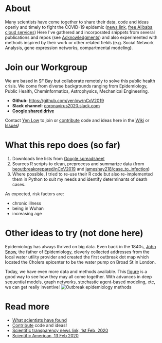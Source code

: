 # About
Many scientists have come together to share their data, code and ideas openly and timely to fight the COVID-19 epidemic ([news link](https://qz.com/1795103/coronavirus-is-a-proving-ground-for-scientific-transparency/), [free Alibaba cloud services](https://blog.deeplearning.ai/blog/the-batch-hotter-dating-profiles-pandas-in-love-compute-for-coronavirus-deepfake-detection-self-driving-cars-run-amok))
Here I've gathered and incorporated snippets from several publications and repos (see [Acknowledgments](https://github.com/yenlow/nCoV2019/wiki/Acknowledgements)) and also experimented with methods inspired by their work or other related fields (e.g. Social Network Analysis, gene expression networks, compartmental modeling).

# Join our Workgroup
We are based in SF Bay but collaborate remotely to solve this public health crisis. We come from diverse backgrounds ranging from Epidemiology, Public Health, Cheminformatics, Astrophysics, Mechanical Engineering.
- **Github:** https://github.com/yenlow/nCoV2019
- **Slack channel:** [coronavirus2020.slack.com](https://app.slack.com/client/TT3PHCRFG/CSRBY0Y9X)
- **[Google shared drive](https://drive.google.com/drive/folders/1K8UVAS1KKkukU-WlcUYVeeI7DsXXoGU_?usp=sharing)** 

Contact [Yen Low](https://www.linkedin.com/in/yenlow/) to join or [contribute](https://github.com/yenlow/nCoV2019/wiki/Data-and-code-suggestions) code and ideas here in the [Wiki](https://github.com/yenlow/nCoV2019/wiki/Data-and-code-suggestions) or [Issues](https://github.com/yenlow/nCoV2019/issues)!

# What this repo does (so far)
1. Downloads line lists from [Google spreadsheet](https://docs.google.com/spreadsheets/d/1itaohdPiAeniCXNlntNztZ_oRvjh0HsGuJXUJWET008/edit#gid=0)
2. Sources R scripts to clean, preprocess and summarize data (from [beoutbreakprepared/nCoV2019](https://github.com/beoutbreakprepared/nCoV2019) 
and [jameshay218/case_to_infection](https://github.com/jameshay218/case_to_infection))
3. Where possible, I tried to re-use their R code but also re-implemented them in Python to suit my needs and identify determinants of death cases. 

As expected, risk factors are: 
- chronic illness
- being in Wuhan
- increasing age

# Other ideas to try (not done here)
Epidemiology has always thrived on big data. Even back in the 1840s, [John Snow](https://en.wikipedia.org/wiki/John_Snow), the father of Epidemiology, cleverly collected addresses from the local water utility provider and created the first outbreak dot map which located the Cholera epicenter to be the water pump on Broad St in London.

Today, we have even more data and methods available. This [figure](http://doi.org/10.1098/rstb.2018.0276) is a good way to see how they may all come together. With advances in deep sequential models, graph networks, stochastic agent-based modeling, etc, we can get really inventive!
![Outbreak epidemiology methods](https://royalsocietypublishing.org/cms/asset/7a1b3117-3a4c-4fda-a837-720ded4f8a84/rstb20180276f02.jpg)

# Read more
- [What scientists have found](https://github.com/yenlow/nCoV2019/wiki/What-scientists-know-so-far)
- [Contribute](https://github.com/yenlow/nCoV2019/wiki/Data-and-code-suggestions) code and ideas!
- [Scientific transparency news link, 1st Feb, 2020](https://qz.com/1795103/coronavirus-is-a-proving-ground-for-scientific-transparency/)
- [Scientific American, 13 Feb 2020](https://www.scientificamerican.com/article/heres-how-computer-models-simulate-the-future-spread-of-new-coronavirus)
